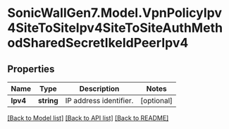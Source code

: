 # SonicWallGen7.Model.VpnPolicyIpv4SiteToSiteIpv4SiteToSiteAuthMethodSharedSecretIkeIdPeerIpv4

## Properties

Name | Type | Description | Notes
------------ | ------------- | ------------- | -------------
**Ipv4** | **string** | IP address identifier. | [optional] 

[[Back to Model list]](../README.md#documentation-for-models) [[Back to API list]](../README.md#documentation-for-api-endpoints) [[Back to README]](../README.md)

